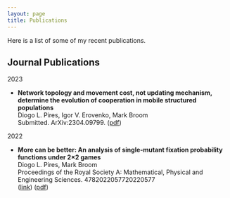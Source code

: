 ```yaml
---
layout: page
title: Publications
---
```



Here is a list of some of my recent publications.

## Journal Publications

2023
* **Network topology and movement cost, not updating mechanism, determine the evolution of cooperation in mobile structured populations**\
  Diogo L. Pires, Igor V. Erovenko, Mark Broom\
  Submitted. ArXiv:2304.09799.
  ([pdf](https://arxiv.org/pdf/2304.09799.pdf))

2022
* **More can be better: An analysis of single-mutant fixation probability functions under 2×2 games**\
  Diogo L. Pires, Mark Broom\
  Proceedings of the Royal Society A: Mathematical, Physical and Engineering Sciences. 4782022057720220577\
  ([link](https://royalsocietypublishing.org/doi/full/10.1098/rspa.2022.0577)) ([pdf](https://royalsocietypublishing.org/eprint/VWSNTSCYIIAXFAFT2HJ3/full)) 
